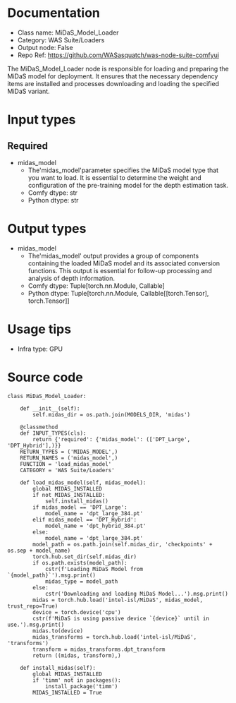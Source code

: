 # Documentation
- Class name: MiDaS_Model_Loader
- Category: WAS Suite/Loaders
- Output node: False
- Repo Ref: https://github.com/WASasquatch/was-node-suite-comfyui

The MiDaS_Model_Loader node is responsible for loading and preparing the MiDaS model for deployment. It ensures that the necessary dependency items are installed and processes downloading and loading the specified MiDaS variant.

# Input types
## Required
- midas_model
    - The'midas_model'parameter specifies the MiDaS model type that you want to load. It is essential to determine the weight and configuration of the pre-training model for the depth estimation task.
    - Comfy dtype: str
    - Python dtype: str

# Output types
- midas_model
    - The'midas_model' output provides a group of components containing the loaded MiDaS model and its associated conversion functions. This output is essential for follow-up processing and analysis of depth information.
    - Comfy dtype: Tuple[torch.nn.Module, Callable]
    - Python dtype: Tuple[torch.nn.Module, Callable[[torch.Tensor], torch.Tensor]]

# Usage tips
- Infra type: GPU

# Source code
```
class MiDaS_Model_Loader:

    def __init__(self):
        self.midas_dir = os.path.join(MODELS_DIR, 'midas')

    @classmethod
    def INPUT_TYPES(cls):
        return {'required': {'midas_model': (['DPT_Large', 'DPT_Hybrid'],)}}
    RETURN_TYPES = ('MIDAS_MODEL',)
    RETURN_NAMES = ('midas_model',)
    FUNCTION = 'load_midas_model'
    CATEGORY = 'WAS Suite/Loaders'

    def load_midas_model(self, midas_model):
        global MIDAS_INSTALLED
        if not MIDAS_INSTALLED:
            self.install_midas()
        if midas_model == 'DPT_Large':
            model_name = 'dpt_large_384.pt'
        elif midas_model == 'DPT_Hybrid':
            model_name = 'dpt_hybrid_384.pt'
        else:
            model_name = 'dpt_large_384.pt'
        model_path = os.path.join(self.midas_dir, 'checkpoints' + os.sep + model_name)
        torch.hub.set_dir(self.midas_dir)
        if os.path.exists(model_path):
            cstr(f'Loading MiDaS Model from `{model_path}`').msg.print()
            midas_type = model_path
        else:
            cstr('Downloading and loading MiDaS Model...').msg.print()
        midas = torch.hub.load('intel-isl/MiDaS', midas_model, trust_repo=True)
        device = torch.device('cpu')
        cstr(f'MiDaS is using passive device `{device}` until in use.').msg.print()
        midas.to(device)
        midas_transforms = torch.hub.load('intel-isl/MiDaS', 'transforms')
        transform = midas_transforms.dpt_transform
        return ((midas, transform),)

    def install_midas(self):
        global MIDAS_INSTALLED
        if 'timm' not in packages():
            install_package('timm')
        MIDAS_INSTALLED = True
```
